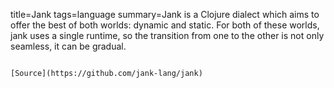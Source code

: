 title=Jank
tags=language
summary=Jank is a Clojure dialect which aims to offer the best of both worlds: dynamic and static. For both of these worlds, jank uses a single runtime, so the transition from one to the other is not only seamless, it can be gradual.
~~~~~~

[Source](https://github.com/jank-lang/jank)

